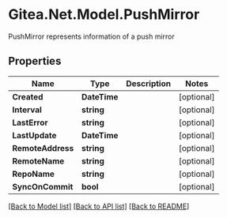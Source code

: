 # Gitea.Net.Model.PushMirror
PushMirror represents information of a push mirror

## Properties

Name | Type | Description | Notes
------------ | ------------- | ------------- | -------------
**Created** | **DateTime** |  | [optional] 
**Interval** | **string** |  | [optional] 
**LastError** | **string** |  | [optional] 
**LastUpdate** | **DateTime** |  | [optional] 
**RemoteAddress** | **string** |  | [optional] 
**RemoteName** | **string** |  | [optional] 
**RepoName** | **string** |  | [optional] 
**SyncOnCommit** | **bool** |  | [optional] 

[[Back to Model list]](../README.md#documentation-for-models) [[Back to API list]](../README.md#documentation-for-api-endpoints) [[Back to README]](../README.md)

